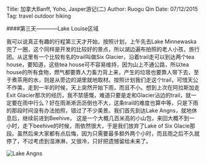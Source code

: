 Title: 加拿大Banff, Yoho, Jasper游记(二)
Author: Ruogu Qin
Date: 07/12/2015
Tag: travel
     outdoor
     hiking

####第三天————Lake Louise区域

我可以说真正有趣的行程第三天才开始，按照计划，上午先去Lake Minnewaska兜了一圈，这个同样是开发的比较好的景点，所以湖边遍布拍照的老人小孩，旅行团。从这里有一个比较有名的trail叫做Six Glacier，沿着trail走可以到达两个tea house，要知道，这些tea house可不容易维持，因为山上不通公路，所以tea house的所有食物，燃气都要靠人力畜力背上来，产生的垃圾也要靠人带下去，至于煮茶用的水，则是从旁边的湖里就地取材。按照计划我们走这个trail，可惜天公不作美，走到一半的时候，天上突然开始下雨，而且不小。想到上次在阿拉斯加走Exit Glacier那次的经历，我不禁感慨，难道只要是走和Glacier沾边的trail，就一定要在雨中行么？好在雨淅淅沥沥倒也不大，这条trail的难度也算中等，只是下雨的那段时间没有办法拍照，错过了不少美景。我们首先到达Lake Angns，就地休息后，继续前进到Beehive， 这是一个大概几百米高的小山包，来回大概不到一小时，走下beehive的时候，雨依然很大，于是我们放弃了Lake of Six Glacie那段。虽然后来大家都有点后悔，因为只需要最多额外两个小时，而且雨之后不久就停了，不过考虑到湿淋淋，又很冷，只好把遗憾留给未来了。

![Lake Angns](/home/ruogu/Pictures/IMG_20150629_140615.jpg) 
